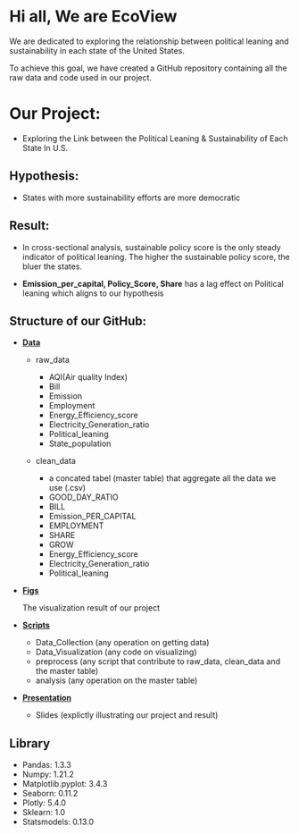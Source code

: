 # Hi all, We are EcoView 

We are dedicated to exploring the relationship between political leaning and sustainability in each state of the United States.

To achieve this goal, we have created a GitHub repository containing all the raw data and code used in our project. 

# Our Project: 

  - Exploring the Link between the Political Leaning & Sustainability of Each State In U.S.

## Hypothesis:

  - States with more sustainability efforts are more democratic

## Result:

  - In cross-sectional analysis, sustainable policy score is the only steady indicator of political leaning. The higher the sustainable policy score, the bluer the states.

  - **Emission_per_capital, Policy_Score, Share** has a lag effect on Political leaning which aligns to our hypothesis






## Structure of our GitHub: 

- [**Data**](https://github.com/macs30122-winter23/final-project-ecoview/tree/main/data)

  - raw_data

    - AQI(Air quality Index)
    - Bill
    - Emission
    - Employment
    - Energy_Efficiency_score
    - Electricity_Generation_ratio 
    - Political_leaning
    - State_population

  - clean_data

    - a concated tabel (master table) that aggregate all the data we use (.csv)
    - GOOD_DAY_RATIO
    - BILL
    - Emission_PER_CAPITAL
    - EMPLOYMENT
    - SHARE
    - GROW
    - Energy_Efficiency_score
    - Electricity_Generation_ratio 
    - Political_leaning 

- [**Figs**](https://github.com/macs30122-winter23/final-project-ecoview/tree/main/figs)
  
  The visualization result of our project

- [**Scripts**](https://github.com/macs30122-winter23/final-project-ecoview/tree/main/scripts)

  - Data_Collection (any operation on getting data)
  - Data_Visualization (any code on visualizing)
  - preprocess (any script that contribute to raw_data, clean_data and the master table)
  - analysis (any operation on the master table)

- [**Presentation**](https://github.com/macs30122-winter23/final-project-ecoview/tree/main/scripts)
  - Slides (explictly illustrating our project and result)

## Library
  - Pandas: 1.3.3
  - Numpy: 1.21.2
  - Matplotlib.pyplot: 3.4.3
  - Seaborn: 0.11.2
  - Plotly: 5.4.0
  - Sklearn: 1.0
  - Statsmodels: 0.13.0

